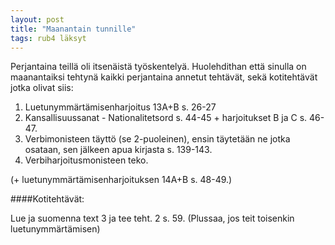 ```yaml
---
layout: post
title: "Maanantain tunnille"
tags: rub4 läksyt
---
```


Perjantaina teillä oli itsenäistä työskentelyä. Huolehdithan että sinulla on maanantaiksi tehtynä kaikki perjantaina
annetut tehtävät, sekä kotitehtävät jotka olivat siis:

1. Luetunymmärtämisenharjoitus 13A+B s. 26-27
2. Kansallisuussanat - Nationalitetsord s. 44-45 + harjoitukset B ja C s. 46-47.
3. Verbimonisteen täyttö (se 2-puoleinen), ensin täytetään ne jotka osataan, sen jälkeen apua kirjasta s. 139-143.
4. Verbiharjoitusmonisteen teko.

(+ luetunymmärtämisenharjoituksen 14A+B s. 48-49.)

####Kotitehtävät:

Lue ja suomenna text 3 ja tee teht. 2 s. 59.
(Plussaa, jos teit toisenkin luetunymmärtämisen)

